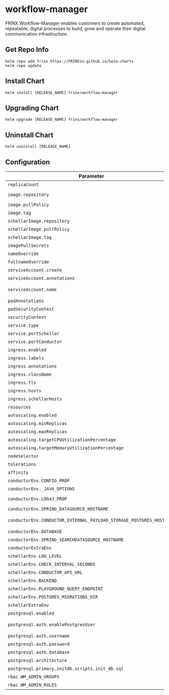 # workflow-manager

FRINX Workflow-Manager enables customers to create automated, repeatable, digital processes to build, grow and operate their digital communication infrastructure.

## Get Repo Info

```console
helm repo add frinx https://FRINXio.github.io/helm-charts
helm repo update
```

## Install Chart

```console
helm install [RELEASE_NAME] frinx/workflow-manager
```

## Upgrading Chart

```console
helm upgrade [RELEASE_NAME] frinx/workflow-manager
```

## Uninstall Chart

```console
helm uninstall [RELEASE_NAME]
```

## Configuration

| Parameter | Description | Default |
|-----------|-------------|---------|
| `replicaCount` | Number of nodes | `1` |
| `image.repository` | Image repository | `frinx/uniflow-conductor-server` |
| `image.pullPolicy` | Image pull policy | `IfNotPresent` |
| `image.tag` | Image tag | `""` |
| `schellarImage.repository` | Image repository | `frinx/uniflow-schellar` |
| `schellarImage.pullPolicy` | Image pull policy | `IfNotPresent` |
| `schellarImage.tag` | Image tag | `"6.0.0"` |
| `imagePullSecrets` | Image pull secrets | `[]` |
| `nameOverride` | Replaces the name of the chart in the Chart.yaml file | `""` |
| `fullnameOverride` |  Completely replaces the generated name | `""` |
| `serviceAccount.create` | Create service account | `true` |
| `serviceAccount.annotations` | ServiceAccount annotations | `{}` |
| `serviceAccount.name` | Service account name to use, when empty will be set to created account if `serviceAccount.create` is set else to `default` | `"conductor"` |
| `podAnnotations` | Deployment | `{}` |
| `podSecurityContext` | Pod deployment securityContext | `{}` |
| `securityContext` | Deployment securityContext | See [values.yaml](https://github.com/FRINXio/helm-charts/blob/main/charts/workflow-manager/values.yaml) |
| `service.type` | Kubernetes service type | `ClusterIP` |
| `service.portSchellar` | Kubernetes port where schellar is exposed | `3000` |
| `service.portConductor` | Kubernetes port where conductor is exposed | `8080` |
| `ingress.enabled` | Enable [ingress](https://kubernetes.io/docs/concepts/services-networking/ingress/). | `false` |
| `ingress.labels` | Ingress labels | `{}` |
| `ingress.annotations` | Annotations to be added to the ingress. | `{}` |
| `ingress.className` | Ingress [class name](https://kubernetes.io/docs/concepts/services-networking/ingress/#ingress-class). | `""` |
| `ingress.tls` | Enable or disable tls attribute in ingress | `false` |
| `ingress.hosts` | Ingress accepted hostname for conductor | `""` |
| `ingress.schellarHosts` | Ingress accepted hostname for schellar | `""` |
| `resources` | CPU/Memory resource requests/limits | `{}` |
| `autoscaling.enabled` | Enable replica autoscaling settings | `false` |
| `autoscaling.minReplicas` | Minimum replicas for the pod autoscaling | `2` |
| `autoscaling.maxReplicas` | Maximum replicas for the pod autoscaling | `3` |
| `autoscaling.targetCPUUtilizationPercentage` | Percentage of CPU to consider when autoscaling | `80` |
| `autoscaling.targetMemoryUtilizationPercentage` | Percentage of Memory to consider when autoscaling | |
| `nodeSelector` | Node labels for pod assignment | `{}` |
| `tolerations` | Toleration labels for pod assignment | `[]` |
| `affinity` | Affinity settings for pod assignment | `{}` |
| `conductorEnv.CONFIG_PROP` | CONFIG_PROP env value | `config.properties` |
| `conductorEnv._JAVA_OPTIONS` | _JAVA_OPTIONS env value | `-Xmx2g` |
| `conductorEnv.LOG4J_PROP` | LOG4J_PROP env value on specified image path | `/app/config/log4j-cluster.properties` |
| `conductorEnv.SPRING_DATASOURCE_HOSTNAME` | Hostname of external database | |
| `conductorEnv.CONDUCTOR_EXTERNAL_PAYLOAD_STORAGE_POSTGRES_HOSTNAME` | CONDUCTOR_EXTERNAL_PAYLOAD_STORAGE_POSTGRES_HOSTNAME env value | |
| `conductorEnv.DATABASE` | DATABASE env value | `conductor` |
| `conductorEnv.SPRING_SEARCHDATASOURCE_HOSTNAME` | SPRING_SEARCHDATASOURCE_HOSTNAME env value | |
| `conductorExtraEnv`| Extra env variables for conductor | |
| `schellarEnv.LOG_LEVEL` | LOG_LEVEL env value for schellar | `debug` |
| `schellarEnv.CHECK_INTERVAL_SECONDS` | CHECK_INTERVAL_SECONDS env value for schellar | `debug` |
| `schellarEnv.CONDUCTOR_API_URL` | CONDUCTOR_API_URL env value for schellar | `http://localhost:8080/api` |
| `schellarEnv.BACKEND` | BACKEND env value for schellar | `postgres` |
| `schellarEnv.PLAYGROUND_QUERY_ENDPOINT` | PLAYGROUND_QUERY_ENDPOINT env value for schellar | `/api/schedule` |
| `schellarEnv.POSTGRES_MIGRATIONS_DIR` | POSTGRES_MIGRATIONS_DIR env value for schellar | `postgres` |
| `schellarExtraEnv`| Extra env variables for schellar | [] |
| `postgresql.enabled` | Switch to enable or disable the PostgreSQL helm chart | `true` |
| `postgresql.auth.enablePostgresUser` | Assign a password to the "postgres" admin user. Otherwise, remote access will be blocked for this user | `true` |
| `postgresql.auth.username` | Name for a custom user to create | `postgresU` |
| `postgresql.auth.password` | Password for the custom user to create | `postgresP` |
| `postgresql.auth.database` | Name for a custom database to create | `conductor` |
| `postgresql.architecture` | PostgreSQL architecture (`standalone` or `replication`) | `standalone` |
| `postgresql.primary.initdb.scripts.init_db.sql` | Init script for creating another databases | See [values.yaml](https://github.com/FRINXio/helm-charts/blob/main/charts/workflow-manager/values.yaml) |
| `rbac.WM_ADMIN_GROUPS` | Rbac admin roles setting | `"NETWORK-ADMIN"` |  |
| `rbac.WM_ADMIN_ROLES` | Rbac admin groups setting | `"OWNER"` |  |
